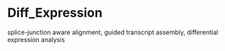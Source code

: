 # Diff_Expression
splice-junction aware alignment, guided transcript assembly, differential expression analysis
